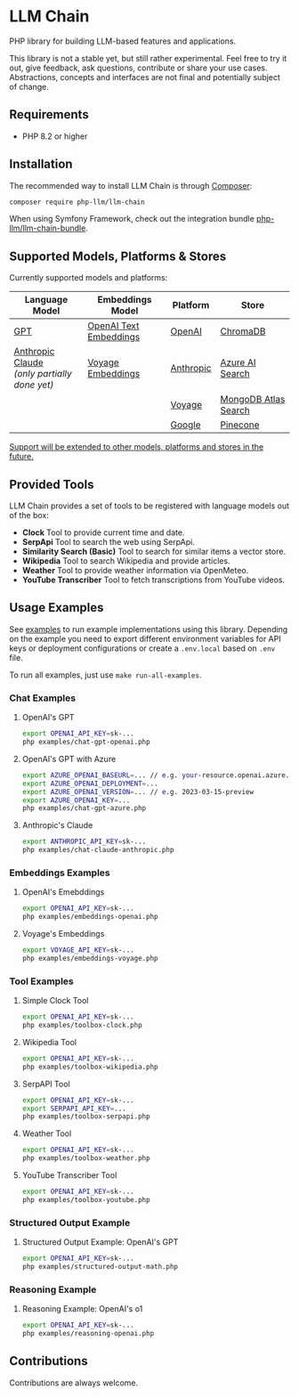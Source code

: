 LLM Chain
=========

PHP library for building LLM-based features and applications.

This library is not a stable yet, but still rather experimental. Feel free to try it out, give feedback, ask questions, contribute or share your use cases.
Abstractions, concepts and interfaces are not final and potentially subject of change.

Requirements
------------
* PHP 8.2 or higher

Installation
------------

The recommended way to install LLM Chain is through [Composer](http://getcomposer.org/):

```bash
composer require php-llm/llm-chain
```

When using Symfony Framework, check out the integration bundle [php-llm/llm-chain-bundle](https://github.com/php-llm/llm-chain-bundle).

Supported Models, Platforms & Stores
------------------------------------

Currently supported models and platforms:

| Language Model                                                                        | Embeddings Model                                                                              | Platform                                            | Store                                                                               |
|---------------------------------------------------------------------------------------|-----------------------------------------------------------------------------------------------|-----------------------------------------------------|-------------------------------------------------------------------------------------|
| [GPT](https://platform.openai.com/docs/models/overview)                               | [OpenAI Text Embeddings](https://platform.openai.com/docs/guides/embeddings/embedding-models) | [OpenAI](https://platform.openai.com/docs/overview) | [ChromaDB](https://trychroma.com)                                                   | 
| [Anthropic Claude](https://www.anthropic.com/claude)<br />_(only partially done yet)_ | [Voyage Embeddings](https://docs.voyageai.com/docs/embeddings)                                | [Anthropic](https://www.anthropic.com/)             | [Azure AI Search](https://azure.microsoft.com/en-us/products/ai-services/ai-search) |
|                                                                                       |                                                                                               | [Voyage](https://www.voyageai.com/)                 | [MongoDB Atlas Search](https://mongodb.com/products/platform/atlas-vector-search)   |
|                                                                                       |                                                                                               | [Google](https://cloud.google.com/ai)               | [Pinecone](https://pinecone.io)                                                     |

[Support will be extended to other models, platforms and stores in the future.](https://github.com/php-llm/llm-chain/issues/28) 

Provided Tools
--------------

LLM Chain provides a set of tools to be registered with language models out of the box:

* **Clock** Tool to provide current time and date.
* **SerpApi** Tool to search the web using SerpApi.
* **Similarity Search (Basic)** Tool to search for similar items a vector store.
* **Wikipedia** Tool to search Wikipedia and provide articles.
* **Weather** Tool to provide weather information via OpenMeteo.
* **YouTube Transcriber** Tool to fetch transcriptions from YouTube videos.

Usage Examples
--------------

See [examples](examples) to run example implementations using this library.
Depending on the example you need to export different environment variables
for API keys or deployment configurations or create a `.env.local` based on `.env` file.

To run all examples, just use `make run-all-examples`.

### Chat Examples

1. OpenAI's GPT
   ```bash
   export OPENAI_API_KEY=sk-...
   php examples/chat-gpt-openai.php
   ```
   
1. OpenAI's GPT with Azure
   ```bash
   export AZURE_OPENAI_BASEURL=... // e.g. your-resource.openai.azure.com
   export AZURE_OPENAI_DEPLOYMENT=...
   export AZURE_OPENAI_VERSION=... // e.g. 2023-03-15-preview
   export AZURE_OPENAI_KEY=...
   php examples/chat-gpt-azure.php
   ```
 
1. Anthropic's Claude
   ```bash
   export ANTHROPIC_API_KEY=sk-...
   php examples/chat-claude-anthropic.php
   ```

### Embeddings Examples

1. OpenAI's Emebddings
   ```bash
   export OPENAI_API_KEY=sk-...
   php examples/embeddings-openai.php
   ```

1. Voyage's Embeddings
   ```bash
   export VOYAGE_API_KEY=sk-...
   php examples/embeddings-voyage.php
    ```

### Tool Examples

1. Simple Clock Tool
   ```bash
   export OPENAI_API_KEY=sk-...
   php examples/toolbox-clock.php
   ```

1. Wikipedia Tool
   ```bash
   export OPENAI_API_KEY=sk-...
   php examples/toolbox-wikipedia.php
   ```

1. SerpAPI Tool
   ```bash
   export OPENAI_API_KEY=sk-...
   export SERPAPI_API_KEY=...
   php examples/toolbox-serpapi.php
   ```

1. Weather Tool
   ```bash
   export OPENAI_API_KEY=sk-...
   php examples/toolbox-weather.php
   ```

1. YouTube Transcriber Tool
   ```bash
   export OPENAI_API_KEY=sk-...
   php examples/toolbox-youtube.php
   ```

### Structured Output Example

1. Structured Output Example: OpenAI's GPT
   ```bash
   export OPENAI_API_KEY=sk-...
   php examples/structured-output-math.php
   ```
   
### Reasoning Example

1. Reasoning Example: OpenAI's o1
   ```bash
   export OPENAI_API_KEY=sk-...
   php examples/reasoning-openai.php
   ```

Contributions
-------------

Contributions are always welcome.
